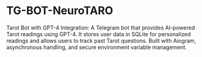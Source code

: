 # TG-BOT-NeuroTARO
Tarot Bot with GPT-4 Integration: A Telegram bot that provides AI-powered Tarot readings using GPT-4. It stores user data in SQLite for personalized readings and allows users to track past Tarot questions. Built with Aiogram, asynchronous handling, and secure environment variable management.
